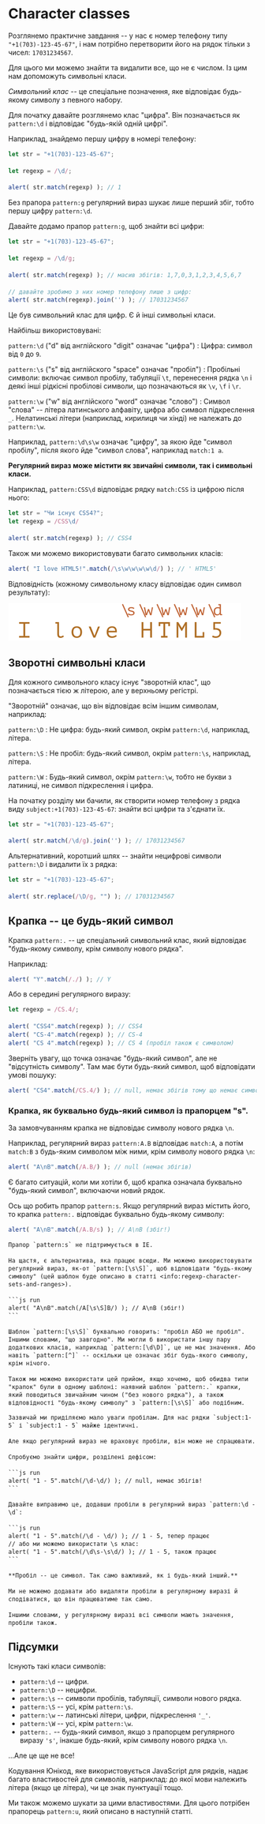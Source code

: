 # Character classes

Розглянемо практичне завдання -- у нас є номер телефону типу `"+1(703)-123-45-67"`, і нам потрібно перетворити його на рядок тільки з чисел: `17031234567`.

Для цього ми можемо знайти та видалити все, що не є числом. Із цим нам допоможуть символьні класи.

*Символьний клас* -- це спеціальне позначення, яке відповідає будь-якому символу з певного набору.

Для початку давайте розглянемо клас "цифра". Він позначається як `pattern:\d` і відповідає "будь-якій одній цифрі".

Наприклад, знайдемо першу цифру в номері телефону:

```js run
let str = "+1(703)-123-45-67";

let regexp = /\d/;

alert( str.match(regexp) ); // 1
```

Без прапора `pattern:g` регулярний вираз шукає лише перший збіг, тобто першу цифру `pattern:\d`.

Давайте додамо прапор `pattern:g`, щоб знайти всі цифри:

```js run
let str = "+1(703)-123-45-67";

let regexp = /\d/g;

alert( str.match(regexp) ); // масив збігів: 1,7,0,3,1,2,3,4,5,6,7

// давайте зробимо з них номер телефону лише з цифр:
alert( str.match(regexp).join('') ); // 17031234567
```

Це був символьний клас для цифр. Є й інші символьні класи.

Найбільш використовувані:

`pattern:\d` ("d" від англійского "digit" означає "цифра")
: Цифра: символ від `0` до `9`.

`pattern:\s` ("s" від англійского "space" означає "пробіл")
: Пробільні символи: включає символ пробілу, табуляції `\t`, перенесення рядка `\n` і деякі інші рідкісні пробілові символи, що позначаються як `\v`, `\f` і `\r`.

`pattern:\w` ("w" від англійского "word" означає "слово")
: Символ "слова" -- літера латинського алфавіту, цифра або символ підкреслення `_`. Нелатинські літери (наприклад, кирилиця чи хінді) не належать до `pattern:\w`.

Наприклад, `pattern:\d\s\w` означає "цифру", за якою йде "символ пробілу", після якого йде "символ слова", наприклад `match:1 a`.

**Регулярний вираз може містити як звичайні символи, так і символьні класи.**

Наприклад, `pattern:CSS\d` відповідає рядку `match:CSS` із цифрою після нього:

```js run
let str = "Чи існує CSS4?";
let regexp = /CSS\d/

alert( str.match(regexp) ); // CSS4
```

Також ми можемо використовувати багато символьних класів:

```js run
alert( "I love HTML5!".match(/\s\w\w\w\w\d/) ); // ' HTML5'
```

Відповідність (кожному символьному класу відповідає один символ результату):

![](love-html5-classes.svg)

## Зворотні символьні класи

Для кожного символьного класу існує "зворотній клас", що позначається тією ж літерою, але у верхньому регістрі.

"Зворотній" означає, що він відповідає всім іншим символам, наприклад:

`pattern:\D`
: Не цифра: будь-який символ, окрім `pattern:\d`, наприклад, літера.

`pattern:\S`
: Не пробіл: будь-який символ, окрім `pattern:\s`, наприклад, літера.

`pattern:\W`
: Будь-який символ, окрім `pattern:\w`, тобто не букви з латиниці, не символ підкреслення і цифра.

На початку розділу ми бачили, як створити номер телефону з рядка виду `subject:+1(703)-123-45-67`: знайти всі цифри та з'єднати їх.

```js run
let str = "+1(703)-123-45-67";

alert( str.match(/\d/g).join('') ); // 17031234567
```

Альтернативний, коротший шлях -- знайти нецифрові символи `pattern:\D` і видалити їх з рядка:

```js run
let str = "+1(703)-123-45-67";

alert( str.replace(/\D/g, "") ); // 17031234567
```

## Крапка -- це будь-який символ

Крапка `pattern:.` -- це спеціальний символьний клас, який відповідає "будь-якому символу, крім символу нового рядка".

Наприклад:

```js run
alert( "Y".match(/./) ); // Y
```

Або в середині регулярного виразу:

```js run
let regexp = /CS.4/;

alert( "CSS4".match(regexp) ); // CSS4
alert( "CS-4".match(regexp) ); // CS-4
alert( "CS 4".match(regexp) ); // CS 4 (пробіл також є символом)
```

Зверніть увагу, що точка означає "будь-який символ", але не "відсутність символу". Там має бути будь-який символ, щоб відповідати умові пошуку:

```js run
alert( "CS4".match(/CS.4/) ); // null, немає збігів тому що немає символу для точки
```

### Крапка, як буквально будь-який символ із прапорцем "s".

За замовчуванням крапка не відповідає символу нового рядка `\n`.

Наприклад, регулярний вираз `pattern:A.B` відповідає `match:A`, а потім `match:B` з будь-яким символом між ними, крім символу нового рядка `\n`:

```js run
alert( "A\nB".match(/A.B/) ); // null (немає збігів)
```

Є багато ситуацій, коли ми хотіли б, щоб крапка означала буквально "будь-який символ", включаючи новий рядок.

Ось що робить прапор `pattern:s`. Якщо регулярний вираз містить його, то крапка `pattern:.` відповідає буквально будь-якому символу:

```js run
alert( "A\nB".match(/A.B/s) ); // A\nB (збіг!)
```

````warn header="Не підтримується в IE"
Прапор `pattern:s` не підтримується в IE.

На щастя, є альтернатива, яка працює всюди. Ми можемо використовувати регулярний вираз, як-от `pattern:[\s\S]`, щоб відповідати "будь-якому символу" (цей шаблон буде описано в статті <info:regexp-character-sets-and-ranges>).

```js run
alert( "A\nB".match(/A[\s\S]B/) ); // A\nB (збіг!)
```

Шаблон `pattern:[\s\S]` буквально говорить: "пробіл АБО не пробіл". Іншими словами, "що завгодно". Ми могли б використати іншу пару додаткових класів, наприклад `pattern:[\d\D]`, це не має значення. Або навіть `pattern:[^]` -- оскільки це означає збіг будь-якого символу, крім нічого.

Також ми можемо використати цей прийом, якщо хочемо, щоб обидва типи "крапок" були в одному шаблоні: наявний шаблон `pattern:.` крапки, який поводиться звичайним чином ("без нового рядка"), а також відповідності "будь-якому символу" з `pattern:[\s\S]` або подібним.
````

````warn header="Зверніть увагу на пробіли"
Зазвичай ми приділяємо мало уваги пробілам. Для нас рядки `subject:1-5` і `subject:1 - 5` майже ідентичні.

Але якщо регулярний вираз не враховує пробіли, він може не спрацювати.

Спробуємо знайти цифри, розділені дефісом:

```js run
alert( "1 - 5".match(/\d-\d/) ); // null, немає збігів!
```

Давайте виправимо це, додавши пробіли в регулярний вираз `pattern:\d - \d`:

```js run
alert( "1 - 5".match(/\d - \d/) ); // 1 - 5, тепер працює
// або ми можемо використати \s клас:
alert( "1 - 5".match(/\d\s-\s\d/) ); // 1 - 5, також працює
```

**Пробіл -- це символ. Так само важливий, як і будь-який інший.**

Ми не можемо додавати або видаляти пробіли в регулярному виразі й сподіватися, що він працюватиме так само.

Іншими словами, у регулярному виразі всі символи мають значення, пробіли також.
````

## Підсумки

Існують такі класи символів:

- `pattern:\d` -- цифри.
- `pattern:\D` -- нецифри.
- `pattern:\s` -- символи пробілів, табуляції, символи нового рядка.
- `pattern:\S` -- усі, крім `pattern:\s`.
- `pattern:\w` -- латинські літери, цифри, підкреслення `'_'`.
- `pattern:\W` -- усі, крім `pattern:\w`.
- `pattern:.` -- будь-який символ, якщо з прапорцем регулярного виразу `'s'`, інакше будь-який, крім символу нового рядка `\n`.

...Але це ще не все!

Кодування Юнікод, яке використовується JavaScript для рядків, надає багато властивостей для символів, наприклад: до якої мови належить літера (якщо це літера), чи це знак пунктуації тощо.

Ми також можемо шукати за цими властивостями. Для цього потрібен прапорець `pattern:u`, який описано в наступній статті.
